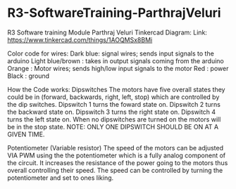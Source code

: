 # R3-SoftwareTraining-ParthrajVeluri
R3 Software training Module Parthraj Veluri 
Tinkercad Diagram:
Link: https://www.tinkercad.com/things/1AOQMSx8BMi
 
Color code for wires: 
Dark blue: signal wires; sends input signals to the arduino
Light blue/brown : takes in output signals coming from the arduino 
Orange : Motor wires; sends high/low input signals to the motor
Red : power 
Black : ground 

How the Code works: 
Dipswitches
The motors have five overall states they could be in (forward, backwards, right, left, stop) which are controlled by the dip switches. 
Dipswitch 1 turns the foward state on. 
Dipswitch 2 turns the backward state on.
Dipswitch 3 turns the right state on.
Dipswitch 4 turns the left state on. 
When no dipswitches are turned on the motors will be in the stop state. 
NOTE: ONLY ONE DIPSWITCH SHOULD BE ON AT A GIVEN TIME. 

Potentiometer (Variable resistor) 
The speed of the motors can be adjusted VIA PWM using the the potentiometer which is a fully analog component of the circuit. It increases the resistance of the power going to the motors thus overall controlling their speed. The speed can be controlled by turning the potentiometer and set to ones liking. 






